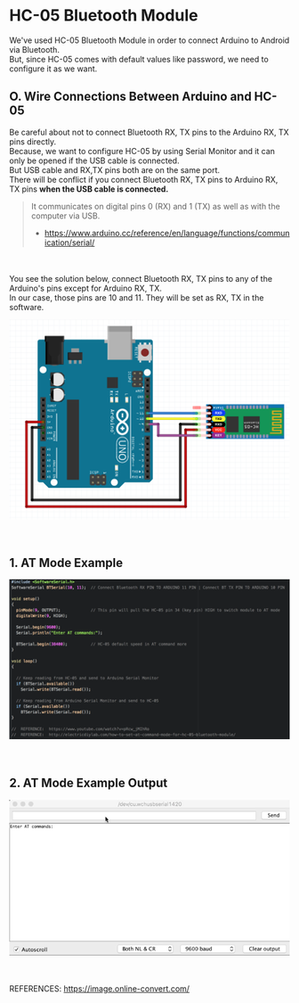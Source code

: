 # HC-05 Bluetooth Module
We've used HC-05 Bluetooth Module in order to connect Arduino to Android via Bluetooth.<br>
But, since HC-05 comes with default values like password, we need to configure it as we want.<br>

## O. Wire Connections Between Arduino and HC-05
Be careful about not to connect Bluetooth RX, TX pins to the Arduino RX, TX pins directly.<br>
Because, we want to configure HC-05 by using Serial Monitor and it can only be opened if the USB cable is connected.<br>
But USB cable and RX,TX pins both are on the same port. <br>
There will be conflict if you connect Bluetooth RX, TX pins to Arduino RX, TX pins **when the USB cable is connected.**<br>
> It communicates on digital pins 0 (RX) and 1 (TX) as well as with the computer via USB.
> - https://www.arduino.cc/reference/en/language/functions/communication/serial/

<br><br>
You see the solution below, connect Bluetooth RX, TX pins to any of the Arduino's pins except for Arduino RX, TX.<br>
In our case, those pins are 10 and 11. They will be set as RX, TX in the software.<br>

![Arduino_Uno_and_HC05_Module](Photos/Arduino_Uno_and_HC05_Module.png)<br><br><br>

## 1. AT Mode Example
![ATModeExample](Photos/ATModeExample.png)<br><br><br>

## 2. AT Mode Example Output
![ATModeExampleOutput](Photos/ATModeExampleOutput.gif)<br><br><br>


REFERENCES: https://image.online-convert.com/
